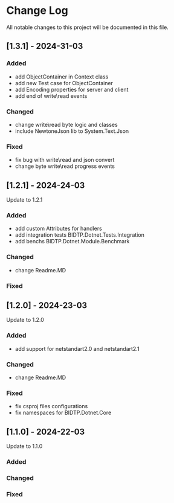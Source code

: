 # Change Log

All notable changes to this project will be documented in this file.

## [1.3.1] - 2024-31-03

### Added

-   add ObjectContainer in Context class 
-   add new Test case for ObjectContainer
-   add Encoding properties for server and client
-   add end of write\read events

### Changed

-   change write\read byte logic and classes
-   include NewtoneJson lib to System.Text.Json

### Fixed

-   fix bug with write\read and json convert
-   change byte write\read progress events

## [1.2.1] - 2024-24-03

Update to 1.2.1

### Added

-   add custom Attributes for handlers
-   add integration tests BIDTP.Dotnet.Tests.Integration
-   add benchs BIDTP.Dotnet.Module.Benchmark

### Changed

-   change Readme.MD

### Fixed

## [1.2.0] - 2024-23-03

Update to 1.2.0

### Added

-   add support for netstandart2.0 and netstandart2.1

### Changed

-   change Readme.MD

### Fixed

-   fix csproj files configurations
-   fix namespaces for BIDTP.Dotnet.Core

## [1.1.0] - 2024-22-03

Update to 1.1.0

### Added

### Changed

### Fixed
